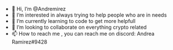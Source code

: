 - 👋 Hi, I’m @Andremirez
- 👀 I’m interested in always trying to help people who are in needs
- 🌱 I’m currently learning to code to get more helpfull
- 💞️ I’m looking to collaborate on everything crypto related
- 📫 How to reach me , you can reach me on discord: Andrea Ramirez#9428

<!---
Andremirez/Andremirez is a ✨ special ✨ repository because its `README.md` (this file) appears on your GitHub profile.
You can click the Preview link to take a look at your changes.
--->
